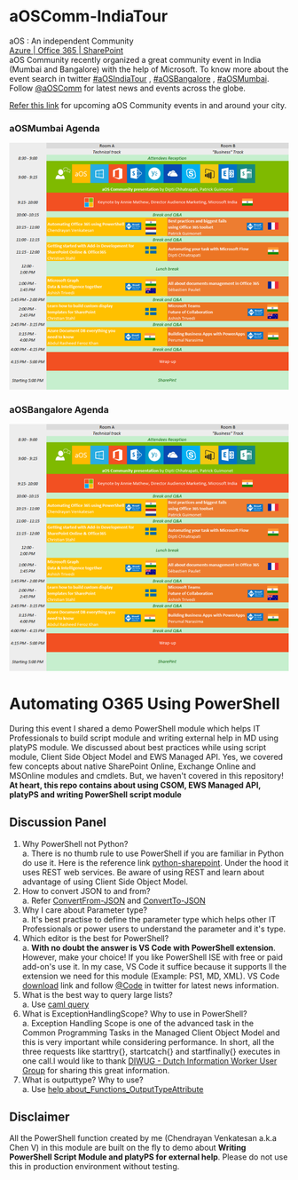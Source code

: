 # aOSComm-IndiaTour
aOS : An independent Community  
[Azure | Office 365 | SharePoint](http://aos.community/index.php/language/en/home/)  
aOS Community recently organized a great community event in India (Mumbai and Bangalore) with the help of Microsoft. To know more about the event search in twitter [#aOSIndiaTour](https://twitter.com/hashtag/aOSIndiaTour?src=hash) , [#aOSBangalore](https://twitter.com/hashtag/aOSBangalore?src=hash) , [#aOSMumbai](https://twitter.com/hashtag/aOSMumbai?src=hash). Follow [@aOSComm](https://twitter.com/aOSComm) for latest news and events across the globe.  

[Refer this link](https://www.eventbrite.fr/o/aos-community-12270024117) for upcoming aOS Community events in and around your city. 

### aOSMumbai Agenda
![Mumbai](https://github.com/ChendrayanV/aOSComm-IndiaTour/blob/master/images/Bangalore.png)

### aOSBangalore Agenda
![Bangalore](https://github.com/ChendrayanV/aOSComm-IndiaTour/blob/master/images/Bangalore.png)

# Automating O365 Using PowerShell
During this event I shared a demo PowerShell module which helps IT Professionals to build 
script module and writing external help in MD using platyPS module. We discussed about best practices while
using script module, Client Side Object Model and EWS Managed API. Yes, we covered few concepts about native SharePoint Online, Exchange Online and MSOnline modules and cmdlets. But, we haven't covered in this repository! 
**At heart, this repo contains about using CSOM, EWS Managed API, platyPS and writing PowerShell script module**

## Discussion Panel
1. Why PowerShell not Python?  
a. There is no thumb rule to use PowerShell if you are familiar in Python do use it. Here is the reference link
[python-sharepoint](https://github.com/ox-it/python-sharepoint). Under the hood it uses REST web services. Be aware of using REST and learn about advantage of using Client Side Object Model.
2. How to convert JSON to and from?    
a. Refer [ConvertFrom-JSON](https://msdn.microsoft.com/powershell/reference/5.1/Microsoft.PowerShell.Utility/ConvertFrom-Json) and [ConvertTo-JSON](https://msdn.microsoft.com/powershell/reference/5.1/Microsoft.PowerShell.Utility/ConvertTo-Json)
3. Why I care about Parameter type?  
a. It's best practise to define the parameter type which helps other IT Professionals or power users
to understand the parameter and it's type. 
4. Which editor is the best for PowerShell?  
a. **With no doubt the answer is VS Code with PowerShell extension**. However, make your choice! If you like 
PowerShell ISE with free or paid add-on's use it. In my case, VS Code it suffice because it supports ll
the extension we need for this module (Example: PS1, MD, XML). VS Code [download]() link and follow [@Code]() in twitter for latest news information. 
5. What is the best way to query large lists?  
a. Use [caml query](https://msdn.microsoft.com/en-us/library/office/ee534956(v=office.14).aspx)
6. What is ExceptionHandlingScope? Why to use in PowerShell?  
a. Exception Handling Scope is one of the advanced task in the Common Programming Tasks in the Managed Client Object Model and this is very important while considering performance. In short, all the three requests like starttry{}, startcatch{} and startfinally{} executes in one call.I would like to thank [DIWUG - Dutch Information Worker User Group](http://www.diwug.nl/Pages/default.aspx) for sharing this great information. 
7. What is outputtype? Why to use?  
a. Use [help about_Functions_OutputTypeAttribute](https://msdn.microsoft.com/en-us/powershell/reference/5.1/microsoft.powershell.core/about/about_functions_outputtypeattribute)

## Disclaimer
All the PowerShell function created by me (Chendrayan Venkatesan a.k.a Chen V) in this module are built on the fly to demo about **Writing PowerShell
Script Module and platyPS for external help**. Please do not use this in production environment without testing. 